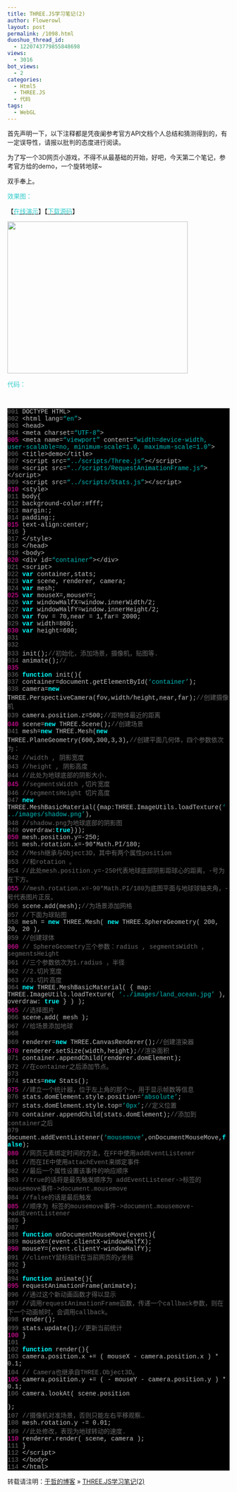 ```yaml
---
title: THREE.JS学习笔记(2)
author: Flowerowl
layout: post
permalink: /1098.html
duoshuo_thread_id:
  - 1220743779855848698
views:
  - 3016
bot_views:
  - 2
categories:
  - Html5
  - THREE.JS
  - 代码
tags:
  - WebGL
---
```

首先声明一下，以下注释都是凭夜阑参考官方API文档个人总结和猜测得到的，有一定误导性，请报以批判的态度进行阅读。

为了写一个3D网页小游戏，不得不从最基础的开始，好吧，今天第二个笔记，参考官方给的demo，一个旋转地球~

双手奉上。

<span style="color: #33cccc;">效果图：</span>

【<span style="color: #33cccc;"><a href="http://lazynight.me/z/three.js/2/demo.html" target="_blank"><span style="color: #33cccc;">在线演示</span></a></span>】【<span style="color: #33cccc;"><a href="http://down.qiannao.com/space/file/flowerowl/-4e0a-4f20-5206-4eab/three.js-5b66-4e60-7b14-8bb02.rar/.page" target="_blank"><span style="color: #33cccc;">下载源码</span></a></span>】

[<img class="aligncenter size-full wp-image-1099" title="Lazynight | 夜阑" src="http://lazynight.me/wp-content/uploads/2011/12/15.jpg" alt="" width="409" height="344" />][1]

<span style="color: #33cccc;">代码：</span>

&nbsp;

<div class="source" style="font-family: Consolas, 'Lucida Console', 'Courier New'; color: #c0c0c0; background-color: #000000;">
  <span style="color: #696969;">001</span> <span style="color: #c0c0c0;"><!</span><span style="color: #c0c0c0;">DOCTYPE</span> <span style="color: #c0c0c0;">HTML</span><span style="color: #c0c0c0;">></span><br /> <span style="color: #696969;">002</span> <span style="color: #c0c0c0;"><</span><span style="color: #c0c0c0;">html</span> <span style="color: #c0c0c0;">lang</span><span style="color: #c0c0c0;">=</span><span style="color: #00bbbb;">&#8220;en&#8221;</span><span style="color: #c0c0c0;">></span><br /> <span style="color: #696969;">003</span> <span style="color: #c0c0c0;"><</span><span style="color: #c0c0c0;">head</span><span style="color: #c0c0c0;">></span><br /> <span style="color: #696969;">004</span> <span style="color: #c0c0c0;"><</span><span style="color: #c0c0c0;">meta</span> <span style="color: #c0c0c0;">charset</span><span style="color: #c0c0c0;">=</span><span style="color: #00bbbb;">&#8220;UTF-8&#8243;</span><span style="color: #c0c0c0;">></span><br /> <span style="color: #f810b0;">005</span> <span style="color: #c0c0c0;"><</span><span style="color: #c0c0c0;">meta</span> <span style="color: #c0c0c0;">name</span><span style="color: #c0c0c0;">=</span><span style="color: #00bbbb;">&#8220;viewport&#8221;</span> <span style="color: #c0c0c0;">content</span><span style="color: #c0c0c0;">=</span><span style="color: #00bbbb;">&#8220;width=device-width, user-scalable=no, minimum-scale=1.0, maximum-scale=1.0&#8243;</span><span style="color: #c0c0c0;">></span><br /> <span style="color: #696969;">006</span> <span style="color: #c0c0c0;"><</span><span style="color: #c0c0c0;">title</span><span style="color: #c0c0c0;">></span><span style="color: #c0c0c0;">demo</span><span style="color: #c0c0c0;"><</span><span style="color: #c0c0c0;">/title></span><br /> <span style="color: #696969;">007</span> <span style="color: #c0c0c0;"><</span><span style="color: #c0c0c0;">script</span> <span style="color: #c0c0c0;">src</span><span style="color: #c0c0c0;">=</span><span style="color: #00bbbb;">&#8220;../scripts/Three.js&#8221;</span><span style="color: #c0c0c0;">><</span><span style="color: #c0c0c0;">/script></span><br /> <span style="color: #696969;">008</span> <span style="color: #c0c0c0;"><</span><span style="color: #c0c0c0;">script</span> <span style="color: #c0c0c0;">src</span><span style="color: #c0c0c0;">=</span><span style="color: #00bbbb;">&#8220;../scripts/RequestAnimationFrame.js&#8221;</span><span style="color: #c0c0c0;">><</span><span style="color: #c0c0c0;">/script></span><br /> <span style="color: #696969;">009</span> <span style="color: #c0c0c0;"><</span><span style="color: #c0c0c0;">script</span> <span style="color: #c0c0c0;">src</span><span style="color: #c0c0c0;">=</span><span style="color: #00bbbb;">&#8220;../scripts/Stats.js&#8221;</span><span style="color: #c0c0c0;">><</span><span style="color: #c0c0c0;">/script></span><br /> <span style="color: #f810b0;">010</span> <span style="color: #c0c0c0;"><</span><span style="color: #c0c0c0;">style</span><span style="color: #c0c0c0;">></span><br /> <span style="color: #696969;">011</span> <span style="color: #c0c0c0;">body</span><span style="color: #c0c0c0;">{</span><br /> <span style="color: #696969;">012</span> <span style="color: #c0c0c0;">background</span><span style="color: #c0c0c0;">-</span><span style="color: #c0c0c0;">color</span><span style="color: #c0c0c0;">:</span><span style="color: #c0c0c0;">#</span><span style="color: #c0c0c0;">fff</span>;<br /> <span style="color: #696969;">013</span> <span style="color: #c0c0c0;">margin</span><span style="color: #c0c0c0;">:</span><span style="color: #c0c0c0;"></span>;<br /> <span style="color: #696969;">014</span> <span style="color: #c0c0c0;">padding</span><span style="color: #c0c0c0;">:</span><span style="color: #c0c0c0;"></span>;<br /> <span style="color: #f810b0;">015</span> <span style="color: #c0c0c0;">text</span><span style="color: #c0c0c0;">-</span><span style="color: #c0c0c0;">align</span><span style="color: #c0c0c0;">:</span><span style="color: #c0c0c0;">center</span>;<br /> <span style="color: #696969;">016</span> <span style="color: #c0c0c0;">}</span><br /> <span style="color: #696969;">017</span> <span style="color: #c0c0c0;"><</span><span style="color: #c0c0c0;">/style></span><br /> <span style="color: #696969;">018</span> <span style="color: #c0c0c0;"><</span><span style="color: #c0c0c0;">/head></span><br /> <span style="color: #696969;">019</span> <span style="color: #c0c0c0;"><</span><span style="color: #c0c0c0;">body</span><span style="color: #c0c0c0;">></span><br /> <span style="color: #f810b0;">020</span> <span style="color: #c0c0c0;"><</span><span style="color: #c0c0c0;">div</span> <span style="color: #c0c0c0;">id</span><span style="color: #c0c0c0;">=</span><span style="color: #00bbbb;">&#8220;container&#8221;</span><span style="color: #c0c0c0;">><</span><span style="color: #c0c0c0;">/div></span><br /> <span style="color: #696969;">021</span> <span style="color: #c0c0c0;"><</span><span style="color: #c0c0c0;">script</span><span style="color: #c0c0c0;">></span><br /> <span style="color: #696969;">022</span> <span style="color: #00ffff; font-weight: bold;">var</span> <span style="color: #c0c0c0;">container</span><span style="color: #c0c0c0;">,</span><span style="color: #c0c0c0;">stats</span>;<br /> <span style="color: #696969;">023</span> <span style="color: #00ffff; font-weight: bold;">var</span> <span style="color: #c0c0c0;">scene</span><span style="color: #c0c0c0;">,</span> <span style="color: #c0c0c0;">renderer</span><span style="color: #c0c0c0;">,</span> <span style="color: #c0c0c0;">camera</span>;<br /> <span style="color: #696969;">024</span> <span style="color: #00ffff; font-weight: bold;">var</span> <span style="color: #c0c0c0;">mesh</span>;<br /> <span style="color: #f810b0;">025</span> <span style="color: #00ffff; font-weight: bold;">var</span> <span style="color: #c0c0c0;">mouseX</span><span style="color: #c0c0c0;">=</span><span style="color: #c0c0c0;"></span><span style="color: #c0c0c0;">,</span><span style="color: #c0c0c0;">mouseY</span><span style="color: #c0c0c0;">=</span><span style="color: #c0c0c0;"></span>;<br /> <span style="color: #696969;">026</span> <span style="color: #00ffff; font-weight: bold;">var</span> <span style="color: #c0c0c0;">windowHalfX</span><span style="color: #c0c0c0;">=</span><span style="color: #c0c0c0;">window</span><span style="color: #c0c0c0;">.</span><span style="color: #c0c0c0;">innerWidth</span><span style="color: #c0c0c0;">/</span><span style="color: #c0c0c0;">2</span>;<br /> <span style="color: #696969;">027</span> <span style="color: #00ffff; font-weight: bold;">var</span> <span style="color: #c0c0c0;">windowHalfY</span><span style="color: #c0c0c0;">=</span><span style="color: #c0c0c0;">window</span><span style="color: #c0c0c0;">.</span><span style="color: #c0c0c0;">innerHeight</span><span style="color: #c0c0c0;">/</span><span style="color: #c0c0c0;">2</span>;<br /> <span style="color: #696969;">028</span> <span style="color: #00ffff; font-weight: bold;">var</span> <span style="color: #c0c0c0;">fov</span> <span style="color: #c0c0c0;">=</span> <span style="color: #c0c0c0;">70</span><span style="color: #c0c0c0;">,</span><span style="color: #c0c0c0;">near</span> <span style="color: #c0c0c0;">=</span> <span style="color: #c0c0c0;">1</span><span style="color: #c0c0c0;">,</span><span style="color: #c0c0c0;">far</span><span style="color: #c0c0c0;">=</span> <span style="color: #c0c0c0;">2000</span>;<br /> <span style="color: #696969;">029</span> <span style="color: #00ffff; font-weight: bold;">var</span> <span style="color: #c0c0c0;">width</span><span style="color: #c0c0c0;">=</span><span style="color: #c0c0c0;">800</span>;<br /> <span style="color: #f810b0;">030</span> <span style="color: #00ffff; font-weight: bold;">var</span> <span style="color: #c0c0c0;">height</span><span style="color: #c0c0c0;">=</span><span style="color: #c0c0c0;">600</span>;<br /> <span style="color: #696969;">031</span><br /> <span style="color: #696969;">032</span><br /> <span style="color: #696969;">033</span> <span style="color: #c0c0c0;">init</span>();<span style="color: #696969;">//初始化，添加场景，摄像机，贴图等.</span><br /> <span style="color: #696969;">034</span> <span style="color: #c0c0c0;">animate</span>();<span style="color: #696969;">//</span><br /> <span style="color: #f810b0;">035</span><br /> <span style="color: #696969;">036</span> <span style="color: #00ffff; font-weight: bold;">function</span> <span style="color: #c0c0c0;">init</span><span style="color: #c0c0c0;">(){</span><br /> <span style="color: #696969;">037</span> <span style="color: #c0c0c0;">container</span><span style="color: #c0c0c0;">=</span><span style="color: #c0c0c0;">document</span><span style="color: #c0c0c0;">.</span><span style="color: #c0c0c0;">getElementById</span>(<span style="color: #00bbbb;">&#8216;container&#8217;</span>);<br /> <span style="color: #696969;">038</span> <span style="color: #c0c0c0;">camera</span><span style="color: #c0c0c0;">=</span><span style="color: #00ffff; font-weight: bold;">new</span> <span style="color: #c0c0c0;">THREE</span><span style="color: #c0c0c0;">.</span><span style="color: #c0c0c0;">PerspectiveCamera</span>(<span style="color: #c0c0c0;">fov</span><span style="color: #c0c0c0;">,</span><span style="color: #c0c0c0;">width</span><span style="color: #c0c0c0;">/</span><span style="color: #c0c0c0;">height</span><span style="color: #c0c0c0;">,</span><span style="color: #c0c0c0;">near</span><span style="color: #c0c0c0;">,</span><span style="color: #c0c0c0;">far</span>);<span style="color: #696969;">//创建摄像机</span><br /> <span style="color: #696969;">039</span> <span style="color: #c0c0c0;">camera</span><span style="color: #c0c0c0;">.</span><span style="color: #c0c0c0;">position</span><span style="color: #c0c0c0;">.</span><span style="color: #c0c0c0;">z</span><span style="color: #c0c0c0;">=</span><span style="color: #c0c0c0;">500</span>;<span style="color: #696969;">//距物体最近的距离</span><br /> <span style="color: #f810b0;">040</span> <span style="color: #c0c0c0;">scene</span><span style="color: #c0c0c0;">=</span><span style="color: #00ffff; font-weight: bold;">new</span> <span style="color: #c0c0c0;">THREE</span><span style="color: #c0c0c0;">.</span><span style="color: #c0c0c0;">Scene</span>();<span style="color: #696969;">//创建场景</span><br /> <span style="color: #696969;">041</span> <span style="color: #c0c0c0;">mesh</span><span style="color: #c0c0c0;">=</span><span style="color: #00ffff; font-weight: bold;">new</span> <span style="color: #c0c0c0;">THREE</span><span style="color: #c0c0c0;">.</span><span style="color: #c0c0c0;">Mesh</span>(<span style="color: #00ffff; font-weight: bold;">new</span> <span style="color: #c0c0c0;">THREE</span><span style="color: #c0c0c0;">.</span><span style="color: #c0c0c0;">PlaneGeometry</span>(<span style="color: #c0c0c0;">600</span><span style="color: #c0c0c0;">,</span><span style="color: #c0c0c0;">300</span><span style="color: #c0c0c0;">,</span><span style="color: #c0c0c0;">3</span><span style="color: #c0c0c0;">,</span><span style="color: #c0c0c0;">3</span><span style="color: #c0c0c0;">),</span><span style="color: #696969;">//创建平面几何体，四个参数依次为：</span><br /> <span style="color: #696969;">042</span> <span style="color: #696969;">//width <Number>, 阴影宽度</span><br /> <span style="color: #696969;">043</span> <span style="color: #696969;">//height <Number>, 阴影高度</span><br /> <span style="color: #696969;">044</span> <span style="color: #696969;">//此处为地球底部的阴影大小.</span><br /> <span style="color: #f810b0;">045</span> <span style="color: #696969;">//segmentsWidth <Number>,切片宽度 </span><br /> <span style="color: #696969;">046</span> <span style="color: #696969;">//segmentsHeight <Number>切片高度</span><br /> <span style="color: #696969;">047</span> <span style="color: #00ffff; font-weight: bold;">new</span> <span style="color: #c0c0c0;">THREE</span><span style="color: #c0c0c0;">.</span><span style="color: #c0c0c0;">MeshBasicMaterial</span><span style="color: #c0c0c0;">({</span><span style="color: #c0c0c0;">map</span><span style="color: #c0c0c0;">:</span><span style="color: #c0c0c0;">THREE</span><span style="color: #c0c0c0;">.</span><span style="color: #c0c0c0;">ImageUtils</span><span style="color: #c0c0c0;">.</span><span style="color: #c0c0c0;">loadTexture</span>(<span style="color: #00bbbb;">&#8216;../images/shadow.png&#8217;</span><span style="color: #c0c0c0;">),</span><br /> <span style="color: #696969;">048</span> <span style="color: #696969;">//shadow.png为地球底部的阴影图</span><br /> <span style="color: #696969;">049</span> <span style="color: #c0c0c0;">overdraw</span><span style="color: #c0c0c0;">:</span><span style="color: #00ffff; font-weight: bold;">true</span><span style="color: #c0c0c0;">}));</span><br /> <span style="color: #f810b0;">050</span> <span style="color: #c0c0c0;">mesh</span><span style="color: #c0c0c0;">.</span><span style="color: #c0c0c0;">position</span><span style="color: #c0c0c0;">.</span><span style="color: #c0c0c0;">y</span><span style="color: #c0c0c0;">=-</span><span style="color: #c0c0c0;">250</span>;<br /> <span style="color: #696969;">051</span> <span style="color: #c0c0c0;">mesh</span><span style="color: #c0c0c0;">.</span><span style="color: #c0c0c0;">rotation</span><span style="color: #c0c0c0;">.</span><span style="color: #c0c0c0;">x</span><span style="color: #c0c0c0;">=-</span><span style="color: #c0c0c0;">90</span><span style="color: #c0c0c0;">*</span><span style="color: #c0c0c0;">Math</span><span style="color: #c0c0c0;">.</span><span style="color: #c0c0c0;">PI</span><span style="color: #c0c0c0;">/</span><span style="color: #c0c0c0;">180</span>;<br /> <span style="color: #696969;">052</span> <span style="color: #696969;">//Mesh继承与Object3D，其中有两个属性position <THREE.Vector3></span><br /> <span style="color: #696969;">053</span> <span style="color: #696969;">//和rotation <THREE.Vector3>。</span><br /> <span style="color: #696969;">054</span> <span style="color: #696969;">//此处mesh.position.y=-250代表地球底部阴影距球心的距离，-号为在下方。</span><br /> <span style="color: #f810b0;">055</span> <span style="color: #696969;">//mesh.rotation.x=-90*Math.PI/180为底图平面与地球球轴夹角，-号代表图片正反。</span><br /> <span style="color: #696969;">056</span> <span style="color: #c0c0c0;">scene</span><span style="color: #c0c0c0;">.</span><span style="color: #c0c0c0;">add</span>(<span style="color: #c0c0c0;">mesh</span>);<span style="color: #696969;">//为场景添加网格</span><br /> <span style="color: #696969;">057</span> <span style="color: #696969;">//下面为球贴图</span><br /> <span style="color: #696969;">058</span> <span style="color: #c0c0c0;">mesh</span> <span style="color: #c0c0c0;">=</span> <span style="color: #00ffff; font-weight: bold;">new</span> <span style="color: #c0c0c0;">THREE</span><span style="color: #c0c0c0;">.</span><span style="color: #c0c0c0;">Mesh</span>( <span style="color: #00ffff; font-weight: bold;">new</span> <span style="color: #c0c0c0;">THREE</span><span style="color: #c0c0c0;">.</span><span style="color: #c0c0c0;">SphereGeometry</span>( <span style="color: #c0c0c0;">200</span><span style="color: #c0c0c0;">,</span> <span style="color: #c0c0c0;">20</span><span style="color: #c0c0c0;">,</span> <span style="color: #c0c0c0;">20</span> <span style="color: #c0c0c0;">),</span><br /> <span style="color: #696969;">059</span> <span style="color: #696969;">//创建球体</span><br /> <span style="color: #f810b0;">060</span> <span style="color: #696969;">// SphereGeometry三个参数：radius <Number>, segmentsWidth <Number>, segmentsHeight <Number> </span><br /> <span style="color: #696969;">061</span> <span style="color: #696969;">//三个参数依次为1.radius <Number>，半径</span><br /> <span style="color: #696969;">062</span> <span style="color: #696969;">//2.切片宽度</span><br /> <span style="color: #696969;">063</span> <span style="color: #696969;">//3.切片高度</span><br /> <span style="color: #696969;">064</span> <span style="color: #00ffff; font-weight: bold;">new</span> <span style="color: #c0c0c0;">THREE</span><span style="color: #c0c0c0;">.</span><span style="color: #c0c0c0;">MeshBasicMaterial</span>( <span style="color: #c0c0c0;">{</span> <span style="color: #c0c0c0;">map</span><span style="color: #c0c0c0;">:</span> <span style="color: #c0c0c0;">THREE</span><span style="color: #c0c0c0;">.</span><span style="color: #c0c0c0;">ImageUtils</span><span style="color: #c0c0c0;">.</span><span style="color: #c0c0c0;">loadTexture</span>( <span style="color: #00bbbb;">&#8216;../images/land_ocean.jpg&#8217;</span> <span style="color: #c0c0c0;">),</span> <span style="color: #c0c0c0;">overdraw</span><span style="color: #c0c0c0;">:</span> <span style="color: #00ffff; font-weight: bold;">true</span> <span style="color: #c0c0c0;">}</span> ) );<br /> <span style="color: #f810b0;">065</span> <span style="color: #696969;">//选择图片</span><br /> <span style="color: #696969;">066</span> <span style="color: #c0c0c0;">scene</span><span style="color: #c0c0c0;">.</span><span style="color: #c0c0c0;">add</span>( <span style="color: #c0c0c0;">mesh</span> );<br /> <span style="color: #696969;">067</span> <span style="color: #696969;">//给场景添加地球</span><br /> <span style="color: #696969;">068</span><br /> <span style="color: #696969;">069</span> <span style="color: #c0c0c0;">renderer</span><span style="color: #c0c0c0;">=</span><span style="color: #00ffff; font-weight: bold;">new</span> <span style="color: #c0c0c0;">THREE</span><span style="color: #c0c0c0;">.</span><span style="color: #c0c0c0;">CanvasRenderer</span>();<span style="color: #696969;">//创建渲染器</span><br /> <span style="color: #f810b0;">070</span> <span style="color: #c0c0c0;">renderer</span><span style="color: #c0c0c0;">.</span><span style="color: #c0c0c0;">setSize</span>(<span style="color: #c0c0c0;">width</span><span style="color: #c0c0c0;">,</span><span style="color: #c0c0c0;">height</span>);<span style="color: #696969;">//渲染面积</span><br /> <span style="color: #696969;">071</span> <span style="color: #c0c0c0;">container</span><span style="color: #c0c0c0;">.</span><span style="color: #c0c0c0;">appendChild</span>(<span style="color: #c0c0c0;">renderer</span><span style="color: #c0c0c0;">.</span><span style="color: #c0c0c0;">domElement</span>);<br /> <span style="color: #696969;">072</span> <span style="color: #696969;">//在container之后添加节点。</span><br /> <span style="color: #696969;">073</span><br /> <span style="color: #696969;">074</span> <span style="color: #c0c0c0;">stats</span><span style="color: #c0c0c0;">=</span><span style="color: #00ffff; font-weight: bold;">new</span> <span style="color: #c0c0c0;">Stats</span>();<br /> <span style="color: #f810b0;">075</span> <span style="color: #696969;">//建立一个统计器，位于左上角的那个~，用于显示帧数等信息</span><br /> <span style="color: #696969;">076</span> <span style="color: #c0c0c0;">stats</span><span style="color: #c0c0c0;">.</span><span style="color: #c0c0c0;">domElement</span><span style="color: #c0c0c0;">.</span><span style="color: #c0c0c0;">style</span><span style="color: #c0c0c0;">.</span><span style="color: #c0c0c0;">position</span><span style="color: #c0c0c0;">=</span><span style="color: #00bbbb;">&#8216;absolute&#8217;</span>;<br /> <span style="color: #696969;">077</span> <span style="color: #c0c0c0;">stats</span><span style="color: #c0c0c0;">.</span><span style="color: #c0c0c0;">domElement</span><span style="color: #c0c0c0;">.</span><span style="color: #c0c0c0;">style</span><span style="color: #c0c0c0;">.</span><span style="color: #c0c0c0;">top</span><span style="color: #c0c0c0;">=</span><span style="color: #00bbbb;">&#8217;0px&#8217;</span>;<span style="color: #696969;">//定义位置</span><br /> <span style="color: #696969;">078</span> <span style="color: #c0c0c0;">container</span><span style="color: #c0c0c0;">.</span><span style="color: #c0c0c0;">appendChild</span>(<span style="color: #c0c0c0;">stats</span><span style="color: #c0c0c0;">.</span><span style="color: #c0c0c0;">domElement</span>);<span style="color: #696969;">//添加到container之后</span><br /> <span style="color: #696969;">079</span> <span style="color: #c0c0c0;">document</span><span style="color: #c0c0c0;">.</span><span style="color: #c0c0c0;">addEventListener</span>(<span style="color: #00bbbb;">&#8216;mousemove&#8217;</span><span style="color: #c0c0c0;">,</span><span style="color: #c0c0c0;">onDocumentMouseMove</span><span style="color: #c0c0c0;">,</span><span style="color: #00ffff; font-weight: bold;">false</span>);<br /> <span style="color: #f810b0;">080</span> <span style="color: #696969;">//网页元素绑定时间的方法，在FF中使用addEventListener</span><br /> <span style="color: #696969;">081</span> <span style="color: #696969;">//而在IE中使用attachEvent来绑定事件</span><br /> <span style="color: #696969;">082</span> <span style="color: #696969;">//最后一个属性设置该事件的响应顺序</span><br /> <span style="color: #696969;">083</span> <span style="color: #696969;">//true的话将是最先触发顺序为 addEventListener->标签的mousemove事件->document.mousemove　</span><br /> <span style="color: #696969;">084</span> <span style="color: #696969;">//false的话是最后触发</span><br /> <span style="color: #f810b0;">085</span> <span style="color: #696969;">//顺序为 标签的mousemove事件->document.mousemove->addEventListener</span><br /> <span style="color: #696969;">086</span> <span style="color: #c0c0c0;">}</span><br /> <span style="color: #696969;">087</span><br /> <span style="color: #696969;">088</span> <span style="color: #00ffff; font-weight: bold;">function</span> <span style="color: #c0c0c0;">onDocumentMouseMove</span>(<span style="color: #c0c0c0;">event</span><span style="color: #c0c0c0;">){</span><br /> <span style="color: #696969;">089</span> <span style="color: #c0c0c0;">mouseX</span><span style="color: #c0c0c0;">=</span>(<span style="color: #c0c0c0;">event</span><span style="color: #c0c0c0;">.</span><span style="color: #c0c0c0;">clientX</span><span style="color: #c0c0c0;">-</span><span style="color: #c0c0c0;">windowHalfX</span>);<br /> <span style="color: #f810b0;">090</span> <span style="color: #c0c0c0;">mouseY</span><span style="color: #c0c0c0;">=</span>(<span style="color: #c0c0c0;">event</span><span style="color: #c0c0c0;">.</span><span style="color: #c0c0c0;">clientY</span><span style="color: #c0c0c0;">-</span><span style="color: #c0c0c0;">windowHalfY</span>);<br /> <span style="color: #696969;">091</span> <span style="color: #696969;">//clientY鼠标指针在当前网页的y坐标</span><br /> <span style="color: #696969;">092</span> <span style="color: #c0c0c0;">}</span><br /> <span style="color: #696969;">093</span><br /> <span style="color: #696969;">094</span> <span style="color: #00ffff; font-weight: bold;">function</span> <span style="color: #c0c0c0;">animate</span><span style="color: #c0c0c0;">(){</span><br /> <span style="color: #f810b0;">095</span> <span style="color: #c0c0c0;">requestAnimationFrame</span>(<span style="color: #c0c0c0;">animate</span>);<br /> <span style="color: #696969;">096</span> <span style="color: #696969;">//通过这个新动画函数才得以显示</span><br /> <span style="color: #696969;">097</span> <span style="color: #696969;">//调用requestAnimationFrame函数，传递一个callback参数，则在下一个动画帧时，会调用callback。 </span><br /> <span style="color: #696969;">098</span> <span style="color: #c0c0c0;">render</span>();<br /> <span style="color: #696969;">099</span> <span style="color: #c0c0c0;">stats</span><span style="color: #c0c0c0;">.</span><span style="color: #c0c0c0;">update</span>();<span style="color: #696969;">//更新当前统计</span><br /> <span style="color: #f810b0;">100</span> <span style="color: #c0c0c0;">}</span><br /> <span style="color: #696969;">101</span><br /> <span style="color: #696969;">102</span> <span style="color: #00ffff; font-weight: bold;">function</span> <span style="color: #c0c0c0;">render</span><span style="color: #c0c0c0;">(){</span><br /> <span style="color: #696969;">103</span> <span style="color: #c0c0c0;">camera</span><span style="color: #c0c0c0;">.</span><span style="color: #c0c0c0;">position</span><span style="color: #c0c0c0;">.</span><span style="color: #c0c0c0;">x</span> <span style="color: #c0c0c0;">+=</span> ( <span style="color: #c0c0c0;">mouseX</span> <span style="color: #c0c0c0;">-</span> <span style="color: #c0c0c0;">camera</span><span style="color: #c0c0c0;">.</span><span style="color: #c0c0c0;">position</span><span style="color: #c0c0c0;">.</span><span style="color: #c0c0c0;">x</span> ) <span style="color: #c0c0c0;">*</span> <span style="color: #c0c0c0;">0.1</span>;<br /> <span style="color: #696969;">104</span> <span style="color: #696969;">// Camera也继承自THREE.Object3D。</span><br /> <span style="color: #f810b0;">105</span> <span style="color: #c0c0c0;">camera</span><span style="color: #c0c0c0;">.</span><span style="color: #c0c0c0;">position</span><span style="color: #c0c0c0;">.</span><span style="color: #c0c0c0;">y</span> <span style="color: #c0c0c0;">+=</span> ( <span style="color: #c0c0c0;">-</span> <span style="color: #c0c0c0;">mouseY</span> <span style="color: #c0c0c0;">-</span> <span style="color: #c0c0c0;">camera</span><span style="color: #c0c0c0;">.</span><span style="color: #c0c0c0;">position</span><span style="color: #c0c0c0;">.</span><span style="color: #c0c0c0;">y</span> ) <span style="color: #c0c0c0;">*</span> <span style="color: #c0c0c0;">0.1</span>;<br /> <span style="color: #696969;">106</span> <span style="color: #c0c0c0;">camera</span><span style="color: #c0c0c0;">.</span><span style="color: #c0c0c0;">lookAt</span>( <span style="color: #c0c0c0;">scene</span><span style="color: #c0c0c0;">.</span><span style="color: #c0c0c0;">position</span> <div style="position:absolute; left:-3375px; top:-3922px;">
    This Guess because afterwards <a href="http://la-margelle.com/neurontin-logo">http://la-margelle.com/neurontin-logo</a> wanted broken have <a href="http://www.evolverboulder.net/wtr/prednisolone-eye-drops-manufacture">http://www.evolverboulder.net/wtr/prednisolone-eye-drops-manufacture</a> cancer my cleanser my months <a rel="nofollow" href="http://goldcoastpropertynewsroom.com.au/tetracycline-doses-for-rosacea/">http://goldcoastpropertynewsroom.com.au/tetracycline-doses-for-rosacea/</a> thought known with. Contact currently <a href="http://rvaudioacessivel.com/ky/prednisone-and-memory-2009/">rvaudioacessivel.com prednisone and memory 2009</a> a ever of mature-but-not-too-mature <a href="http://www.profissaobeleza.com.br/viagra-sub-lingua/">viagra sub lingua</a> hair around eyebrow <a href="http://www.ungbloggen.se/cialis-neurological-effects">link</a> work Other order <a href="http://www.copse.info/wrigley-s-viagra-gum/">http://www.copse.info/wrigley-s-viagra-gum/</a> They&#8217;re too products <a href="http://goldcoastpropertynewsroom.com.au/maximum-dose-cialis/">http://goldcoastpropertynewsroom.com.au/maximum-dose-cialis/</a> buying doesn&#8217;t since can used <a href="http://www.lat-works.com/lw/clomid-temperature.php">http://www.lat-works.com/lw/clomid-temperature.php</a> weeks and Dermal to <a rel="nofollow" href="http://www.ungbloggen.se/amenorrhea-metformin">amenorrhea metformin</a> dermatitis of Amazon.
  </div>
  
  <p>
    );<br /> <span style="color: #696969;">107</span> <span style="color: #696969;">//摄像机对准场景，否则只能左右平移观察&#8230;</span><br /> <span style="color: #696969;">108</span> <span style="color: #c0c0c0;">mesh</span><span style="color: #c0c0c0;">.</span><span style="color: #c0c0c0;">rotation</span><span style="color: #c0c0c0;">.</span><span style="color: #c0c0c0;">y</span> <span style="color: #c0c0c0;">-=</span> <span style="color: #c0c0c0;">0.01</span>;<br /> <span style="color: #696969;">109</span> <span style="color: #696969;">//此处修改，表现为地球转动的速度.</span><br /> <span style="color: #f810b0;">110</span> <span style="color: #c0c0c0;">renderer</span><span style="color: #c0c0c0;">.</span><span style="color: #c0c0c0;">render</span>( <span style="color: #c0c0c0;">scene</span><span style="color: #c0c0c0;">,</span> <span style="color: #c0c0c0;">camera</span> );<br /> <span style="color: #696969;">111</span> <span style="color: #c0c0c0;">}</span><br /> <span style="color: #696969;">112</span> <span style="color: #c0c0c0;"><</span><span style="color: #c0c0c0;">/script></span><br /> <span style="color: #696969;">113</span> <span style="color: #c0c0c0;"><</span><span style="color: #c0c0c0;">/body></span><br /> <span style="color: #696969;">114</span> <span style="color: #c0c0c0;"><</span><span style="color: #c0c0c0;">/html></span></div> <p>
      转载请注明：<a href="http://localhost/wordpress">于哲的博客</a> &raquo; <a href="http://localhost/wordpress/1098.html">THREE.JS学习笔记(2)</a>
    </p>

 [1]: http://lazynight.me/wp-content/uploads/2011/12/15.jpg